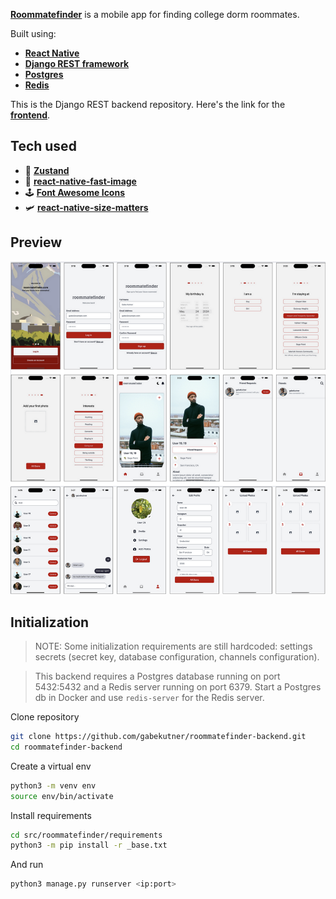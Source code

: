 [**Roommatefinder**](https://github.com/gabekutner/roommatefinder-mobile) is a mobile app for finding college dorm roommates.

Built using: 
- [**React Native**](https://reactnative.dev)
- [**Django REST framework**](https://www.django-rest-framework.org/)
- [**Postgres**](https://www.postgresql.org/)
- [**Redis**](https://redis.io/)

This is the Django REST backend repository. Here's the link for the [**frontend**](https://github.com/gabekutner/roommatefinder-mobile).

##  Tech used
- 🐻 [**Zustand**](https://github.com/pmndrs/zustand)
- 🚩 [**react-native-fast-image**](https://github.com/DylanVann/react-native-fast-image)
- 🕹️ [**Font Awesome Icons**](https://fontawesome.com/)
- 🛩️ [**react-native-size-matters**](https://github.com/nirsky/react-native-size-matters)

## Preview
![preview](https://github.com/gabekutner/roommatefinder-mobile/blob/main/preview.png)

## Initialization

>NOTE: Some initialization requirements are still hardcoded: settings secrets (secret key, database configuration, channels configuration).

>This backend requires a Postgres database running on port 5432:5432 and a Redis server running on port 6379. Start a Postgres db in Docker and use `redis-server` for the Redis server.

Clone repository

```bash
git clone https://github.com/gabekutner/roommatefinder-backend.git
cd roommatefinder-backend
```

Create a virtual env

```bash
python3 -m venv env
source env/bin/activate
```

Install requirements

```bash
cd src/roommatefinder/requirements
python3 -m pip install -r _base.txt
```

And run

```bash
python3 manage.py runserver <ip:port>
```
